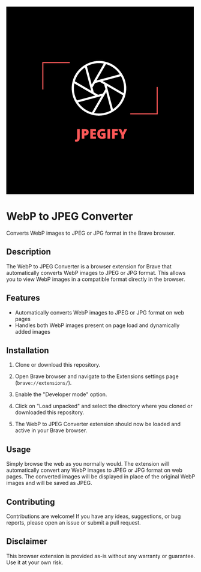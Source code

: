 ![Alt Text](logo.png)
# WebP to JPEG Converter

Converts WebP images to JPEG or JPG format in the Brave browser.

## Description

The WebP to JPEG Converter is a browser extension for Brave that automatically converts WebP images to JPEG or JPG format. This allows you to view WebP images in a compatible format directly in the browser.

## Features

- Automatically converts WebP images to JPEG or JPG format on web pages
- Handles both WebP images present on page load and dynamically added images

## Installation

1. Clone or download this repository.

2. Open Brave browser and navigate to the Extensions settings page (`brave://extensions/`).

3. Enable the "Developer mode" option.

4. Click on "Load unpacked" and select the directory where you cloned or downloaded this repository.

5. The WebP to JPEG Converter extension should now be loaded and active in your Brave browser.

## Usage

Simply browse the web as you normally would. The extension will automatically convert any WebP images to JPEG or JPG format on web pages. The converted images will be displayed in place of the original WebP images and will be saved as JPEG.

## Contributing

Contributions are welcome! If you have any ideas, suggestions, or bug reports, please open an issue or submit a pull request.

## Disclaimer

This browser extension is provided as-is without any warranty or guarantee. Use it at your own risk.


